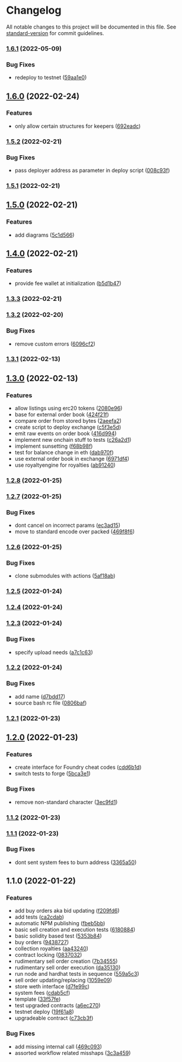 # Changelog

All notable changes to this project will be documented in this file. See [standard-version](https://github.com/conventional-changelog/standard-version) for commit guidelines.

### [1.6.1](https://github.com/shibuidao/exchange/compare/v1.6.0...v1.6.1) (2022-05-09)


### Bug Fixes

* redeploy to testnet ([59aa1e0](https://github.com/shibuidao/exchange/commit/59aa1e0874fc1a38a29282f786195ace542c423f))

## [1.6.0](https://github.com/shibuidao/exchange/compare/v1.5.2...v1.6.0) (2022-02-24)


### Features

* only allow certain structures for keepers ([692eadc](https://github.com/shibuidao/exchange/commit/692eadc811e1aed947f655b9cfd2dfd0346b4257))

### [1.5.2](https://github.com/shibuidao/exchange/compare/v1.5.1...v1.5.2) (2022-02-21)


### Bug Fixes

* pass deployer address as parameter in deploy script ([008c93f](https://github.com/shibuidao/exchange/commit/008c93f49de7a767419f9bac10a882964f7f5bf2))

### [1.5.1](https://github.com/shibuidao/exchange/compare/v1.5.0...v1.5.1) (2022-02-21)

## [1.5.0](https://github.com/shibuidao/exchange/compare/v1.4.0...v1.5.0) (2022-02-21)


### Features

* add diagrams ([5c1d566](https://github.com/shibuidao/exchange/commit/5c1d56699a253f5037cb5fc3fd9698dc485a4ed3))

## [1.4.0](https://github.com/shibuidao/exchange/compare/v1.3.3...v1.4.0) (2022-02-21)


### Features

* provide fee wallet at initialization ([b5d1b47](https://github.com/shibuidao/exchange/commit/b5d1b470917ec5d6e3edb41eea33c0fe4b78e182))

### [1.3.3](https://github.com/shibuidao/exchange/compare/v1.3.2...v1.3.3) (2022-02-21)

### [1.3.2](https://github.com/shibuidao/exchange/compare/v1.3.1...v1.3.2) (2022-02-20)


### Bug Fixes

* remove custom errors ([6096cf2](https://github.com/shibuidao/exchange/commit/6096cf20850a42f44cb2b83ae67940c036d4254c))

### [1.3.1](https://github.com/shibuidao/exchange/compare/v1.3.0...v1.3.1) (2022-02-13)

## [1.3.0](https://github.com/shibuidao/exchange/compare/v1.2.8...v1.3.0) (2022-02-13)


### Features

* allow listings using erc20 tokens ([2080e96](https://github.com/shibuidao/exchange/commit/2080e966ebbc2ec8935bcf947fad87cf5f9d7684))
* base for external order book ([424f21f](https://github.com/shibuidao/exchange/commit/424f21f85b77fe13f7f7d03ffccc1d2c6ec97e62))
* compare order from stored bytes ([2aeefa2](https://github.com/shibuidao/exchange/commit/2aeefa2a3607db196f8a5ceb757bc5d7533f8bb8))
* create script to deploy exchange ([c5f3e5d](https://github.com/shibuidao/exchange/commit/c5f3e5d6a3b2195badf8fc83460025948c78cc0d))
* emit raw events on order book ([416d994](https://github.com/shibuidao/exchange/commit/416d9940d4076373956bdbaf8b92eecf1d77feb9))
* implement new onchain stuff to tests ([c26a2d1](https://github.com/shibuidao/exchange/commit/c26a2d133bee6571688ce369c30534a311f607d4))
* implement sunsetting ([f68b98f](https://github.com/shibuidao/exchange/commit/f68b98f83f6280b95add7685b04b5c60786acbe8))
* test for balance change in eth ([dab970f](https://github.com/shibuidao/exchange/commit/dab970fd9694e33dc2529343a2db6946ba3cb729))
* use external order book in exchange ([6971df4](https://github.com/shibuidao/exchange/commit/6971df405df3c292caac039cfab5f99ee6cdc697))
* use royaltyengine for royalties ([ab91240](https://github.com/shibuidao/exchange/commit/ab91240f4adf4b2e5f7f30d037078b76b72bad47))

### [1.2.8](https://github.com/shibuidao/exchange/compare/v1.2.7...v1.2.8) (2022-01-25)

### [1.2.7](https://github.com/shibuidao/exchange/compare/v1.2.6...v1.2.7) (2022-01-25)


### Bug Fixes

* dont cancel on incorrect params ([ec3ad15](https://github.com/shibuidao/exchange/commit/ec3ad15a43f281657a012fff8ab1105e039f4809))
* move to standard encode over packed ([469f8f6](https://github.com/shibuidao/exchange/commit/469f8f6fbf8df24cd85c648638cddca65145b72d))

### [1.2.6](https://github.com/shibuidao/exchange/compare/v1.2.5...v1.2.6) (2022-01-25)


### Bug Fixes

* clone submodules with actions ([5af18ab](https://github.com/shibuidao/exchange/commit/5af18ab66945b6fc4f36f1a2ee8421cce186dc5f))

### [1.2.5](https://github.com/shibuidao/exchange/compare/v1.2.4...v1.2.5) (2022-01-24)

### [1.2.4](https://github.com/shibuidao/exchange/compare/v1.2.3...v1.2.4) (2022-01-24)

### [1.2.3](https://github.com/shibuidao/exchange/compare/v1.2.2...v1.2.3) (2022-01-24)


### Bug Fixes

* specify upload needs ([a7c1c63](https://github.com/shibuidao/exchange/commit/a7c1c63a2244a890f89210192c9a84b51d87e352))

### [1.2.2](https://github.com/shibuidao/exchange/compare/v1.2.1...v1.2.2) (2022-01-24)


### Bug Fixes

* add name ([d7bdd17](https://github.com/shibuidao/exchange/commit/d7bdd1719fb53908737be176186a2105e8d98e98))
* source bash rc file ([0806baf](https://github.com/shibuidao/exchange/commit/0806baf0d221fa6ea746085cb13bd5941ce04146))

### [1.2.1](https://github.com/shibuidao/exchange/compare/v1.2.0...v1.2.1) (2022-01-23)

## [1.2.0](https://github.com/shibuidao/exchange/compare/v1.1.2...v1.2.0) (2022-01-23)


### Features

* create interface for Foundry cheat codes ([cdd6b1d](https://github.com/shibuidao/exchange/commit/cdd6b1d45f3f7aedb5b9913fbf7ddf85af031218))
* switch tests to forge ([5bca3e1](https://github.com/shibuidao/exchange/commit/5bca3e19308dc8d6b72df8dc6ab0dd21e7e6ef41))


### Bug Fixes

* remove non-standard character ([3ec9fd1](https://github.com/shibuidao/exchange/commit/3ec9fd14db76f95ae70a80a5b48aef0ccac7d852))

### [1.1.2](https://github.com/shibuidao/exchange/compare/v1.1.1...v1.1.2) (2022-01-23)

### [1.1.1](https://github.com/shibuidao/exchange/compare/v1.1.0...v1.1.1) (2022-01-23)


### Bug Fixes

* dont sent system fees to burn address ([3365a50](https://github.com/shibuidao/exchange/commit/3365a5053fcda9d441b947a11a8b8b76dc088c30))

## 1.1.0 (2022-01-22)


### Features

* add buy orders aka bid updating ([f209fd6](https://github.com/shibuidao/exchange/commit/f209fd683692279eb3ecf2b10336917c7b283a9f))
* add tests ([ca2cdab](https://github.com/shibuidao/exchange/commit/ca2cdabd06ed142d93fc64a199f2cf2959ed0c44))
* automatic NPM publishing ([fbeb5bb](https://github.com/shibuidao/exchange/commit/fbeb5bbd656f5b6b06901760cac5d4b6a4544b39))
* basic sell creation and execution tests ([6180884](https://github.com/shibuidao/exchange/commit/61808844bfc35482a299a2ae7cfe071ff8c09fbc))
* basic solidity based test ([5353b84](https://github.com/shibuidao/exchange/commit/5353b84336de4b98f594469f621c4d6328786474))
* buy orders ([9438727](https://github.com/shibuidao/exchange/commit/943872780f746ab20752479d5c073b6dadf91b2c))
* collection royalties ([aa43240](https://github.com/shibuidao/exchange/commit/aa432401890db49e81656cf81f841d83a65ff361))
* contract locking ([0837032](https://github.com/shibuidao/exchange/commit/0837032e637a6f3f7d9c051a9e115ade43466b85))
* rudimentary sell order creation ([7b34555](https://github.com/shibuidao/exchange/commit/7b345550747a85603cbf155e12d29641cc156d0a))
* rudimentary sell order execution ([da35130](https://github.com/shibuidao/exchange/commit/da3513035d6271b85586ef39c10418949530205b))
* run node and hardhat tests in sequence ([559a5c3](https://github.com/shibuidao/exchange/commit/559a5c3f6db4331b6f1c3924adb702316baa15da))
* sell order updating/replacing ([1059e09](https://github.com/shibuidao/exchange/commit/1059e092ee5a5cdc894b8e94d22beda483a34734))
* store weth interface ([d7fe99c](https://github.com/shibuidao/exchange/commit/d7fe99cd1e94053a1b8d054e8148df58211738fe))
* system fees ([cdab5cf](https://github.com/shibuidao/exchange/commit/cdab5cf45ccf83ddaa0df42348d6dc0eeb79649f))
* template ([33f57fe](https://github.com/shibuidao/exchange/commit/33f57fe792b5ee8699ada10bfbf0c116fb92ba95))
* test upgraded contracts ([a6ec270](https://github.com/shibuidao/exchange/commit/a6ec270a55af6f32ae0d51d7ee29a2f3eb8034c9))
* testnet deploy ([19f61a8](https://github.com/shibuidao/exchange/commit/19f61a85b168ef235b092e71f6903ac55e8dfdd3))
* upgradeable contract ([c73cb3f](https://github.com/shibuidao/exchange/commit/c73cb3fac8f4d9c38b6cb7a6a0815bcd2a32dc15))


### Bug Fixes

* add missing internal call ([469c093](https://github.com/shibuidao/exchange/commit/469c09378d4926d9db9489873e492dcf8ae68a04))
* assorted workflow related misshaps ([3c3a459](https://github.com/shibuidao/exchange/commit/3c3a459a595e50ddb0000fbc90e2ddcabe440c35))
